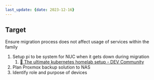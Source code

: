 ```yaml
---
last_update: {date: 2023-12-16}
---
```


## Target
Ensure migration process does not affect usage of services within the family 

1. Setup pi to be system for NUC when it gets down during migration 
	1. [🥇 The ultimate kubernetes homelab setup - DEV Community](https://dev.to/gjrdiesel/the-ultimate-kubernetes-homelab-setup-558f) 
2. Plan Proxmox backup solution to NAS 
3. Identify role and purpose of devices 
